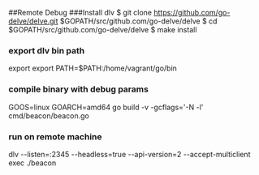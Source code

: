 ##Remote Debug
###Install dlv
$ git clone https://github.com/go-delve/delve.git $GOPATH/src/github.com/go-delve/delve
$ cd $GOPATH/src/github.com/go-delve/delve
$ make install

### export dlv bin path
export export PATH=$PATH:/home/vagrant/go/bin

### compile binary with debug params
GOOS=linux GOARCH=amd64 go build -v -gcflags='-N -l' cmd/beacon/beacon.go

### run on remote machine
dlv --listen=:2345 --headless=true --api-version=2 --accept-multiclient exec ./beacon
